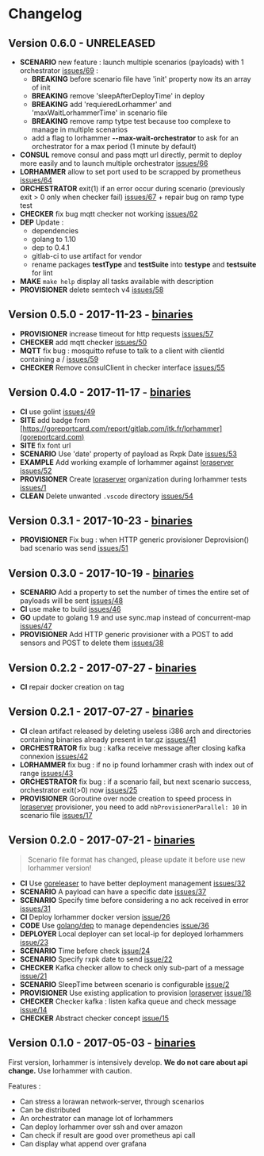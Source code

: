 # Changelog

## Version 0.6.0 - UNRELEASED

* **SCENARIO** new feature : launch multiple scenarios (payloads) with 1 orchestrator [issues/69](https://gitlab.com/itk.fr/lorhammer/issues/69) :
  * **BREAKING** before scenario file have 'init' property now its an array of init
  * **BREAKING** remove 'sleepAfterDeployTime' in deploy
  * **BREAKING** add 'requieredLorhammer' and 'maxWaitLorhammerTime' in scenario file
  * **BREAKING** remove ramp tytpe test because too complexe to manage in multiple scenarios
  * add a flag to lorhammer **--max-wait-orchestrator** to ask for an orchestrator for a max period (1 minute by default)
* **CONSUL** remove consul and pass mqtt url directly, permit to deploy more easily and to launch multiple orchestrator [issues/66](https://gitlab.com/itk.fr/lorhammer/issues/66)
* **LORHAMMER** allow to set port used to be scrapped by prometheus [issues/64](https://gitlab.com/itk.fr/lorhammer/issues/64)
* **ORCHESTRATOR** exit(1) if an error occur during scenario (previously exit > 0 only when checker fail) [issues/67](https://gitlab.com/itk.fr/lorhammer/issues/67) + repair bug on ramp type test
* **CHECKER** fix bug mqtt checker not working [issues/62](https://gitlab.com/itk.fr/lorhammer/issues/62)
* **DEP** Update :
  * dependencies
  * golang to 1.10
  * dep to 0.4.1
  * gitlab-ci to use artifact for vendor
  * rename packages **testType** and **testSuite** into **testype** and **testsuite** for lint
* **MAKE** `make help` display all tasks available with description
* **PROVISIONER** delete semtech v4 [issues/58](https://gitlab.com/itk.fr/lorhammer/issues/58)

## Version 0.5.0 - 2017-11-23 - [binaries](https://gitlab.com/itk.fr/lorhammer/tags/0.5.0)

* **PROVISIONER** increase timeout for http requests [issues/57](https://gitlab.com/itk.fr/lorhammer/issues/57)
* **CHECKER** add mqtt checker [issues/50](https://gitlab.com/itk.fr/lorhammer/issues/50)
* **MQTT** fix bug : mosquitto refuse to talk to a client with clientId containing a / [issues/59](https://gitlab.com/itk.fr/lorhammer/issues/59)
* **CHECKER** Remove consulClient in checker interface [issues/55](https://gitlab.com/itk.fr/lorhammer/issues/55)

## Version 0.4.0 - 2017-11-17 - [binaries](https://gitlab.com/itk.fr/lorhammer/tags/0.4.0)

* **CI** use golint [issues/49](https://gitlab.com/itk.fr/lorhammer/issues/49)
* **SITE** add badge from [https://goreportcard.com/report/gitlab.com/itk.fr/lorhammer](goreportcard.com)
* **SITE** fix font url
* **SCENARIO** Use 'date' property of payload as Rxpk Date [issues/53](https://gitlab.com/itk.fr/lorhammer/issues/53)
* **EXAMPLE** Add working example of lorhammer against [loraserver](https://www.loraserver.io/) [issues/52](https://gitlab.com/itk.fr/lorhammer/issues/52)
* **PROVISIONER** Create [loraserver](https://www.loraserver.io/) organization during lorhammer tests [issues/1](https://gitlab.com/itk.fr/lorhammer/issues/1)
* **CLEAN** Delete unwanted `.vscode` directory [issues/54](https://gitlab.com/itk.fr/lorhammer/issues/54)

## Version 0.3.1 - 2017-10-23 - [binaries](https://gitlab.com/itk.fr/lorhammer/tags/0.3.1)

* **PROVISIONER** Fix bug : when HTTP generic provisioner Deprovision() bad scenario was send [issues/51](https://gitlab.com/itk.fr/lorhammer/issues/51)

## Version 0.3.0 - 2017-10-19 - [binaries](https://gitlab.com/itk.fr/lorhammer/tags/0.3.0)

* **SCENARIO** Add a property to set the number of times the entire set of payloads will be sent [issues/48](https://gitlab.com/itk.fr/lorhammer/issues/48)
* **CI** use make to build [issues/46](https://gitlab.com/itk.fr/lorhammer/issues/46)
* **GO** update to golang 1.9 and use sync.map instead of concurrent-map [issues/47](https://gitlab.com/itk.fr/lorhammer/issues/47)
* **PROVISIONER** Add HTTP generic provisioner with a POST to add sensors and POST to delete them [issues/38](https://gitlab.com/itk.fr/lorhammer/issues/38)

## Version 0.2.2 - 2017-07-27 - [binaries](https://gitlab.com/itk.fr/lorhammer/tags/0.2.2)

* **CI** repair docker creation on tag

## Version 0.2.1 - 2017-07-27 - [binaries](https://gitlab.com/itk.fr/lorhammer/tags/0.2.1)

* **CI** clean artifact released by deleting useless i386 arch and directories containing binaries already present in tar.gz [issues/41](https://gitlab.com/itk.fr/lorhammer/issues/41)
* **ORCHESTRATOR** fix bug : kafka receive message after closing kafka connexion [issues/42](https://gitlab.com/itk.fr/lorhammer/issues/42)
* **LORHAMMER** fix bug : if no ip found lorhammer crash with index out of range [issues/43](https://gitlab.com/itk.fr/lorhammer/issues/43)
* **ORCHESTRATOR** fix bug : if a scenario fail, but next scenario success, orchestrator exit(>0) now [issues/25](https://gitlab.com/itk.fr/lorhammer/issues/25)
* **PROVISIONER** Goroutine over node creation to speed process in [loraserver](https://www.loraserver.io/) provisioner, you need to add `nbProvisionerParallel: 10` in scenario file [issues/17](https://gitlab.com/itk.fr/lorhammer/issues/17)

## Version 0.2.0 - 2017-07-21 - [binaries](https://gitlab.com/itk.fr/lorhammer/tags/0.2.0)

> Scenario file format has changed, please update it before use new lorhammer version!

* **CI** Use [goreleaser](https://github.com/goreleaser/goreleaser) to have better deployment management [issues/32](https://gitlab.com/itk.fr/lorhammer/issues/32)
* **SCENARIO** A payload can have a specific date [issues/37](https://gitlab.com/itk.fr/lorhammer/issues/37)
* **SCENARIO** Specify time before considering a no ack received in error [issues/31](https://gitlab.com/itk.fr/lorhammer/issues/31)
* **CI** Deploy lorhammer docker version [issue/26](https://gitlab.com/itk.fr/lorhammer/issues/26)
* **CODE** Use [golang/dep](https://github.com/golang/dep) to manage dependencies [issue/36](https://gitlab.com/itk.fr/lorhammer/issues/36)
* **DEPLOYER** Local deployer can set local-ip for deployed lorhammers [issue/23](https://gitlab.com/itk.fr/lorhammer/issues/23)
* **SCENARIO** Time before check [issue/24](https://gitlab.com/itk.fr/lorhammer/issues/24)
* **SCENARIO** Specify rxpk date to send [issue/22](https://gitlab.com/itk.fr/lorhammer/issues/22)
* **CHECKER** Kafka checker allow to check only sub-part of a message [issue/21](https://gitlab.com/itk.fr/lorhammer/issues/21)
* **SCENARIO** SleepTime between scenario is configurable [issue/2](https://gitlab.com/itk.fr/lorhammer/issues/2)
* **PROVISIONER** Use existing application to provision [loraserver](https://www.loraserver.io/) [issue/18](https://gitlab.com/itk.fr/lorhammer/issues/18)
* **CHECKER** Checker kafka : listen kafka queue and check message [issue/14](https://gitlab.com/itk.fr/lorhammer/issues/14)
* **CHECKER** Abstract checker concept [issue/15](https://gitlab.com/itk.fr/lorhammer/issues/15)

## Version 0.1.0 - 2017-05-03 - [binaries](https://gitlab.com/itk.fr/lorhammer/tags/0.1.0)

First version, lorhammer is intensively develop. **We do not care about api change.** Use lorhammer with caution.

Features :

* Can stress a lorawan network-server, through scenarios
* Can be distributed
* An orchestrator can manage lot of lorhammers
* Can deploy lorhammer over ssh and over amazon
* Can check if result are good over prometheus api call
* Can display what append over grafana